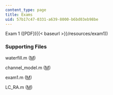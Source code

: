 ```yaml
---
content_type: page
title: Exams
uid: 57b17c47-0331-a639-8000-b6bd03eb98be
---
```


Exam 1 ([PDF]({{< baseurl >}}/resources/exam1))

### Supporting Files

waterfill.m ([M](/courses/electrical-engineering-and-computer-science/6-973-communication-system-design-spring-2006/assignments/waterfill.m))

channel\_model.m ([M](/courses/electrical-engineering-and-computer-science/6-973-communication-system-design-spring-2006/exams/channel_model.m))

exam1.m ([M](/courses/electrical-engineering-and-computer-science/6-973-communication-system-design-spring-2006/exams/exam1.m))

LC\_RA.m ([M](/courses/electrical-engineering-and-computer-science/6-973-communication-system-design-spring-2006/exams/LC_RA.m))